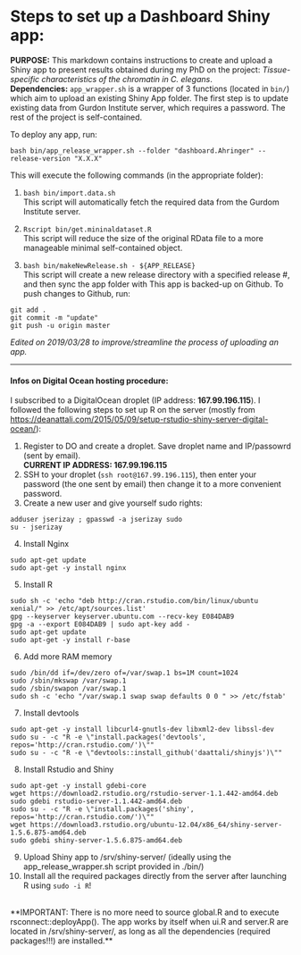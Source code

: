 # Steps to set up a Dashboard Shiny app:
 
__PURPOSE:__ This markdown contains instructions to create and upload a Shiny app to present results obtained during my PhD on the project: *Tissue-specific characteristics of the chromatin in C. elegans*.  
__Dependencies:__ `app_wrapper.sh` is a wrapper of 3 functions (located in `bin/`) which aim to upload an existing Shiny App folder. The first step is to update existing data from Gurdon Institute server, which requires a password. The rest of the project is self-contained.  

To deploy any app, run:  
```
bash bin/app_release_wrapper.sh --folder "dashboard.Ahringer" --release-version "X.X.X"
```

This will execute the following commands (in the appropriate folder):  
1. ```bash bin/import.data.sh```  
This script will automatically fetch the required data from the Gurdom Institute server.

2. ```Rscript bin/get.mininaldataset.R```  
This script will reduce the size of the original RData file to a more manageable minimal self-contained object.

3. ```bash bin/makeNewRelease.sh - ${APP_RELEASE}```  
This script will create a new release directory with a specified release #, and then sync the app folder with 
This app is backed-up on Github. To push changes to Github, run:

```
git add .
git commit -m "update"
git push -u origin master
```

_Edited on 2019/03/28 to improve/streamline the process of uploading an app._

-------------------

#### Infos on Digital Ocean hosting procedure:
I subscribed to a DigitalOcean droplet (IP address: **167.99.196.115**). I followed the following steps to set up R on the server (mostly from https://deanattali.com/2015/05/09/setup-rstudio-shiny-server-digital-ocean/):
1. Register to DO and create a droplet. Save droplet name and IP/passowrd (sent by email).  
**CURRENT IP ADDRESS: 167.99.196.115**
2. SSH to your droplet (```ssh root@167.99.196.115```), then enter your password (the one sent by email) then change it to a more convenient password. 
3. Create a new user and give yourself sudo rights: 
```
adduser jserizay ; gpasswd -a jserizay sudo
su - jserizay
```
4. Install Nginx
```
sudo apt-get update
sudo apt-get -y install nginx
```
5. Install R  
```
sudo sh -c 'echo "deb http://cran.rstudio.com/bin/linux/ubuntu xenial/" >> /etc/apt/sources.list'
gpg --keyserver keyserver.ubuntu.com --recv-key E084DAB9
gpg -a --export E084DAB9 | sudo apt-key add -
sudo apt-get update
sudo apt-get -y install r-base
```
6. Add more RAM memory
```
sudo /bin/dd if=/dev/zero of=/var/swap.1 bs=1M count=1024
sudo /sbin/mkswap /var/swap.1
sudo /sbin/swapon /var/swap.1
sudo sh -c 'echo "/var/swap.1 swap swap defaults 0 0 " >> /etc/fstab'
```
7. Install devtools
```
sudo apt-get -y install libcurl4-gnutls-dev libxml2-dev libssl-dev
sudo su - -c "R -e \"install.packages('devtools', repos='http://cran.rstudio.com/')\""
sudo su - -c "R -e \"devtools::install_github('daattali/shinyjs')\""
```
8. Install Rstudio and Shiny
```
sudo apt-get -y install gdebi-core
wget https://download2.rstudio.org/rstudio-server-1.1.442-amd64.deb
sudo gdebi rstudio-server-1.1.442-amd64.deb
sudo su - -c "R -e \"install.packages('shiny', repos='http://cran.rstudio.com/')\""
wget https://download3.rstudio.org/ubuntu-12.04/x86_64/shiny-server-1.5.6.875-amd64.deb
sudo gdebi shiny-server-1.5.6.875-amd64.deb
```
9. Upload Shiny app to /srv/shiny-server/ (ideally using the app_release_wrapper.sh script provided in ./bin/)
10. Install all the required packages directly from the server after launching R using ```sudo -i R```!  
<br>
**IMPORTANT: There is no more need to source global.R and to execute rsconnect::deployApp(). The app works by itself when ui.R and server.R are located in /srv/shiny-server/, as long as all the dependencies (required packages!!!) are installed.**